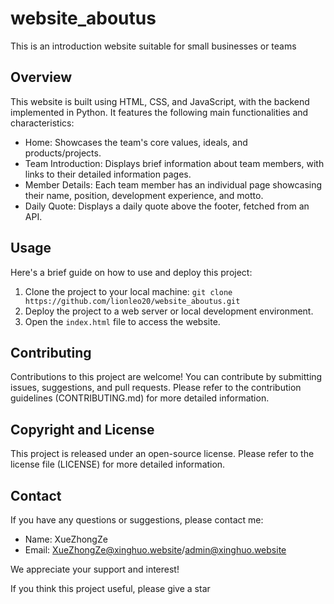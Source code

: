 # website_aboutus
This is an introduction website suitable for small businesses or teams

## Overview

This website is built using HTML, CSS, and JavaScript, with the backend implemented in Python. It features the following main functionalities and characteristics:

- Home: Showcases the team's core values, ideals, and products/projects.
- Team Introduction: Displays brief information about team members, with links to their detailed information pages.
- Member Details: Each team member has an individual page showcasing their name, position, development experience, and motto.
- Daily Quote: Displays a daily quote above the footer, fetched from an API.

## Usage

Here's a brief guide on how to use and deploy this project:

1. Clone the project to your local machine: `git clone https://github.com/lionleo20/website_aboutus.git`
2. Deploy the project to a web server or local development environment.
3. Open the `index.html` file to access the website.

## Contributing

Contributions to this project are welcome! You can contribute by submitting issues, suggestions, and pull requests. Please refer to the contribution guidelines (CONTRIBUTING.md) for more detailed information.

## Copyright and License

This project is released under an open-source license. Please refer to the license file (LICENSE) for more detailed information.

## Contact

If you have any questions or suggestions, please contact me:

- Name: XueZhongZe
- Email: XueZhongZe@xinghuo.website/admin@xinghuo.website

We appreciate your support and interest!

If you think this project useful, please give a star
